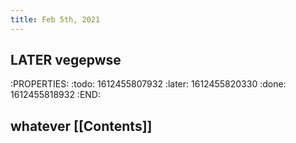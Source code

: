 ```yaml
---
title: Feb 5th, 2021
---
```


## LATER vegepwse
:PROPERTIES:
:todo: 1612455807932
:later: 1612455820330
:done: 1612455818932
:END:
## whatever [[Contents]]
##
